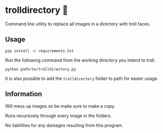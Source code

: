 # trolldirectory :clown_face:
Command line utility to replace all images in a directory with troll faces.

## Usage
```
pip install -r requirements.txt
```

Run the following command from the working directory you intend to troll.

```
python path/to/trolldirectory.py
```

It is also possible to add the `trolldirectory` folder to path for easier usage.

## Information
Will mess up images so be make sure to make a copy.

Runs recursively through every image in the folders.

No liabilities for any damages resulting from this program.
